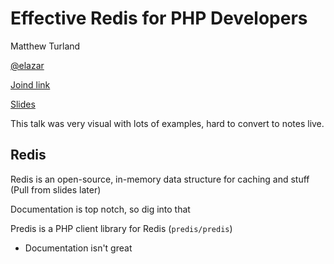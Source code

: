 # Effective Redis for PHP Developers

Matthew Turland

[@elazar](https://twitter.com/elazar)

[Joind link](https://joind.in/talk/1dd1f)

[Slides](https://matthewturland.com/presentations)

This talk was very visual with lots of examples, hard to convert to notes live.

## Redis

Redis is an open-source, in-memory data structure for caching and stuff (Pull from slides later)

Documentation is top notch, so dig into that

Predis is a PHP client library for Redis (`predis/predis`)
* Documentation isn't great
